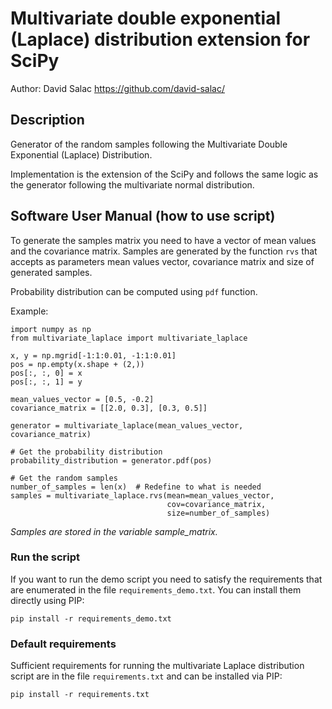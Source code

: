 # Multivariate double exponential (Laplace) distribution extension for SciPy
Author: David Salac <https://github.com/david-salac/>

## Description
Generator of the random samples following the Multivariate Double Exponential
(Laplace) Distribution.

Implementation is the extension of the SciPy and follows the same logic as the
generator following the multivariate normal distribution.

## Software User Manual (how to use script)
To generate the samples matrix you need to have a vector of mean values and the
covariance matrix. Samples are generated by the function `rvs` that accepts as
parameters mean values vector, covariance matrix and size of generated samples.

Probability distribution can be computed using `pdf` function.

Example:
```
import numpy as np
from multivariate_laplace import multivariate_laplace

x, y = np.mgrid[-1:1:0.01, -1:1:0.01]
pos = np.empty(x.shape + (2,))
pos[:, :, 0] = x
pos[:, :, 1] = y

mean_values_vector = [0.5, -0.2]
covariance_matrix = [[2.0, 0.3], [0.3, 0.5]]

generator = multivariate_laplace(mean_values_vector, covariance_matrix)

# Get the probability distribution
probability_distribution = generator.pdf(pos)

# Get the random samples
number_of_samples = len(x)  # Redefine to what is needed
samples = multivariate_laplace.rvs(mean=mean_values_vector,
                                   cov=covariance_matrix,
                                   size=number_of_samples)
```
_Samples are stored in the variable sample_matrix._ 

### Run the script
If you want to run the demo script you need to satisfy the requirements that
are enumerated in the file `requirements_demo.txt`. You can install them
directly using PIP:
```
pip install -r requirements_demo.txt
```

### Default requirements
Sufficient requirements for running the multivariate Laplace distribution
script are in the file `requirements.txt` and can be installed via PIP:
```
pip install -r requirements.txt
```